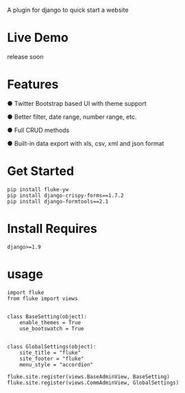 A plugin for django to quick start a website
# Live Demo
release soon
# Features

● Twitter Bootstrap based UI with theme support

● Better filter, date range, number range, etc.

● Full CRUD methods

● Built-in data export with xls, csv, xml and json format

# Get Started

    pip install fluke-yw
    pip install django-crispy-forms==1.7.2
    pip install django-formtools==2.1
    

# Install Requires

    django>=1.9

# usage

    import fluke
    from fluke import views
    
    
    class BaseSetting(object):
        enable_themes = True
        use_bootswatch = True
    
    
    class GlobalSettings(object):
        site_title = "fluke"
        site_footer = "fluke"
        menu_style = "accordion"
    
    fluke.site.register(views.BaseAdminView, BaseSetting)
    fluke.site.register(views.CommAdminView, GlobalSettings)
    